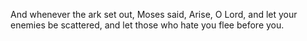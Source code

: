 And whenever the ark set out, Moses said, Arise, O Lord, and let your enemies be scattered, and let those who hate you flee before you.
